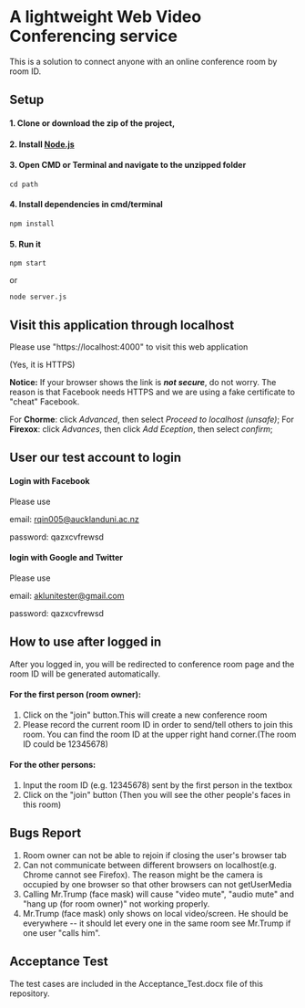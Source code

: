 # A lightweight Web Video Conferencing service
This is a solution to connect anyone with an online conference room by room ID.
## Setup
#### 1. Clone or download the zip of the project,
#### 2. Install [Node.js](http://nodejs.org) 
#### 3. Open CMD or Terminal and navigate to the unzipped folder
```shell
cd path
```
#### 4.  Install dependencies in cmd/terminal
```shell
npm install
```
#### 5.  Run it

```shell
npm start
```
or
```shell
node server.js
```
## Visit this application through localhost
Please use  "https://localhost:4000" to visit this web application 

(Yes, it is HTTPS)

**Notice:** If your browser shows the link is ***not secure***, do not worry. The reason is that Facebook needs HTTPS and we are using a fake certificate to "cheat" Facebook.

For **Chorme**: click _Advanced_, then select _Proceed to localhost (unsafe)_;
For **Firexox**: click _Advances_, then click _Add Eception_, then select _confirm_;

## User our test account to login

#### Login with Facebook

Please use

email: rqin005@aucklanduni.ac.nz

password: qazxcvfrewsd

#### login with Google and Twitter

Please use 

email: aklunitester@gmail.com

password: qazxcvfrewsd

## How to use after logged in
After you logged in, you will be redirected to conference room page and the room ID will be generated automatically. 

#### For the first person (room owner):
1. Click on the "join" button.This will create a new conference room
2. Please record the current room ID in order to send/tell others to join this room. You can find the room ID at the upper right hand corner.(The room ID could be 12345678)

#### For the other persons:
1. Input the room ID (e.g. 12345678) sent by the first person in the textbox
2. Click on the "join" button (Then you will see the other people's faces in this room)

## Bugs Report
1. Room owner can not be able to rejoin if closing the user's browser tab
2. Can not communicate between different browsers on localhost(e.g. Chrome cannot see Firefox). The reason might be the camera is occupied by one browser so that other browsers can not getUserMedia 
3. Calling Mr.Trump (face mask) will cause "video mute", "audio mute" and "hang up (for room owner)" not working properly.
4. Mr.Trump (face mask) only shows on local video/screen. He should be everywhere -- it should let every one in the same room see Mr.Trump if one user "calls him".

## Acceptance Test
The test cases are included in the Acceptance_Test.docx file of this repository.
